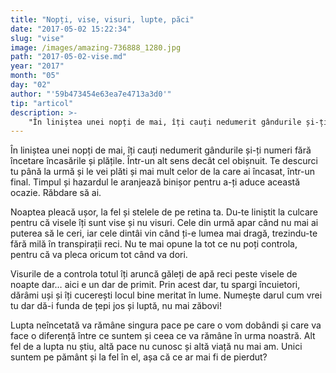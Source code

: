 ```yaml
---
title: "Nopți, vise, visuri, lupte, păci"
date: "2017-05-02 15:22:34"
slug: "vise"
image: /images/amazing-736888_1280.jpg
path: "2017-05-02-vise.md"
year: "2017"
month: "05"
day: "02"
author: "'59b473454e63ea7e4713a3d0'"
tip: "articol"
description: >-
    "În liniștea unei nopți de mai, îți cauți nedumerit gândurile și-ți numeri fără încetare încasările și plățile. Într-un alt sens decât cel obișnuit. Te descurci tu până la urmă și le vei plăti și mai m"
---
```

<div class="kg-card-markdown"><p>În liniștea unei nopți de mai, îți cauți nedumerit gândurile și-ți numeri fără încetare încasările și plățile. Într-un alt sens decât cel obișnuit. Te descurci tu până la urmă și le vei plăti și mai mult celor de la care ai încasat, într-un final. Timpul și hazardul le aranjează binișor pentru a-ți aduce această ocazie. Răbdare să ai.</p>
<p>Noaptea pleacă ușor, la fel și stelele de pe retina ta. Du-te liniștit la culcare pentru că visele îți sunt vise și nu visuri. Cele din urmă apar când nu mai ai puterea să le ceri, iar cele dintâi vin când ți-e lumea mai dragă, trezindu-te fără milă în transpirații reci. Nu te mai opune la tot ce nu poți controla, pentru că va pleca oricum tot când va dori.</p>
<p>Visurile de a controla totul îți aruncă găleți de apă reci peste visele de noapte dar… aici e un dar de primit. Prin acest dar, tu spargi încuietori, dărâmi uși și îți cucerești locul bine meritat în lume. Numește darul cum vrei tu dar dă-i funda de țepi jos și luptă, nu mai zăbovi!</p>
<p>Lupta neîncetată va rămâne singura pace pe care o vom dobândi și care va face o diferență între ce suntem și ceea ce va rămâne în urma noastră. Alt fel de a lupta nu știu, altă pace nu cunosc și altă viață nu mai am. Unici suntem pe pământ și la fel în el, așa că ce ar mai fi de pierdut?</p>
</div>
    